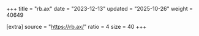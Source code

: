 +++
title = "rb.ax"
date = "2023-12-13"
updated = "2025-10-26"
weight = 40649

[extra]
source = "https://rb.ax/"
ratio = 4
size = 40
+++
